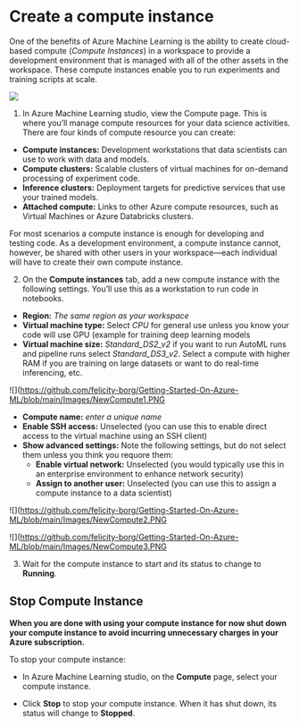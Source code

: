 # Create a compute instance

One of the benefits of Azure Machine Learning is the ability to create cloud-based compute (*Compute Instances*) in a workspace to provide a development environment that is managed with all of the other assets in the workspace. These compute instances enable you to run experiments and training scripts at scale.

![](https://docs.microsoft.com/en-us/learn/wwl-data-ai/intro-to-azure-machine-learning-service/media/01-05-notebook-vm.jpg)

1. In Azure Machine Learning studio, view the Compute page. This is where you’ll manage compute resources for your data science activities. There are four kinds of compute resource you can create:

* **Compute instances:** Development workstations that data scientists can use to work with data and models.
* **Compute clusters:**  Scalable clusters of virtual machines for on-demand processing of experiment code.
* **Inference clusters:** Deployment targets for predictive services that use your trained models.
* **Attached compute:** Links to other Azure compute resources, such as Virtual Machines or Azure Databricks clusters.

For most scenarios a compute instance is enough for developing and testing code.  As a development environment, a compute instance cannot, however, be shared with other users in your workspace—each individual will have to create their own compute instance. 

2. On the **Compute instances** tab, add a new compute instance with the following settings. You’ll use this as a workstation to run code in notebooks.

* **Region:** *The same region as your workspace*
* **Virtual machine type:** Select *CPU* for general use unless you know your code will use GPU (example for training deep learning models
* **Virtual machine size:** *Standard_DS2_v2* if you want to run AutoML runs and pipeline runs select *Standard_DS3_v2*. Select a compute with higher RAM if you are training on large datasets or want to do real-time inferencing, etc.  

![](https://github.com/felicity-borg/Getting-Started-On-Azure-ML/blob/main/Images/NewCompute1.PNG

* **Compute name:** *enter a unique name*
* **Enable SSH access:** Unselected (you can use this to enable direct access to the virtual machine using an SSH client)
* **Show advanced settings:** Note the following settings, but do not select them unless you think you requore them:
    * **Enable virtual network:** Unselected (you would typically use this in an enterprise environment to enhance network security)
    * **Assign to another user:** Unselected (you can use this to assign a compute instance to a data scientist)
    
![](https://github.com/felicity-borg/Getting-Started-On-Azure-ML/blob/main/Images/NewCompute2.PNG

![](https://github.com/felicity-borg/Getting-Started-On-Azure-ML/blob/main/Images/NewCompute3.PNG
  
3. Wait for the compute instance to start and its status to change to **Running**.

## Stop Compute Instance

**When you are done with using your compute instance for now shut down your compute instance to avoid incurring unnecessary charges in your Azure subscription.**

To stop your compute instance:

* In Azure Machine Learning studio, on the **Compute** page, select your compute instance.

* Click **Stop** to stop your compute instance. When it has shut down, its status will change to **Stopped**.
